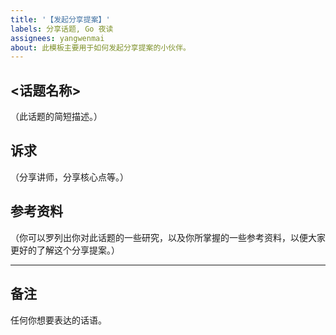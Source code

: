 ```yaml
---
title: '【发起分享提案】'
labels: 分享话题, Go 夜读
assignees: yangwenmai
about: 此模板主要用于如何发起分享提案的小伙伴。
---
```


## <话题名称>

（此话题的简短描述。）

## 诉求

（分享讲师，分享核心点等。）

<!--
## 提案接受规则

1 个月内接受到 80 个 👍。
-->

## 参考资料

（你可以罗列出你对此话题的一些研究，以及你所掌握的一些参考资料，以便大家更好的了解这个分享提案。）

----

## 备注

任何你想要表达的话语。
